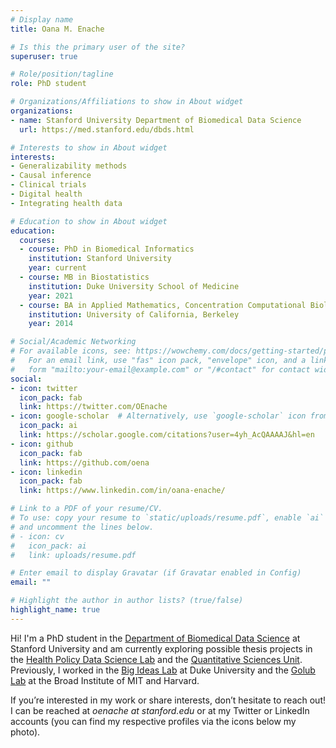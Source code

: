 ```yaml
---
# Display name
title: Oana M. Enache

# Is this the primary user of the site?
superuser: true

# Role/position/tagline
role: PhD student

# Organizations/Affiliations to show in About widget
organizations:
- name: Stanford University Department of Biomedical Data Science
  url: https://med.stanford.edu/dbds.html

# Interests to show in About widget
interests:
- Generalizability methods
- Causal inference
- Clinical trials
- Digital health
- Integrating health data

# Education to show in About widget
education:
  courses:
  - course: PhD in Biomedical Informatics
    institution: Stanford University
    year: current
  - course: MB in Biostatistics
    institution: Duke University School of Medicine
    year: 2021
  - course: BA in Applied Mathematics, Concentration Computational Biology
    institution: University of California, Berkeley
    year: 2014

# Social/Academic Networking
# For available icons, see: https://wowchemy.com/docs/getting-started/page-builder/#icons
#   For an email link, use "fas" icon pack, "envelope" icon, and a link in the
#   form "mailto:your-email@example.com" or "/#contact" for contact widget.
social:
- icon: twitter
  icon_pack: fab
  link: https://twitter.com/OEnache
- icon: google-scholar  # Alternatively, use `google-scholar` icon from `ai` icon pack
  icon_pack: ai
  link: https://scholar.google.com/citations?user=4yh_AcQAAAAJ&hl=en
- icon: github
  icon_pack: fab
  link: https://github.com/oena
- icon: linkedin
  icon_pack: fab
  link: https://www.linkedin.com/in/oana-enache/

# Link to a PDF of your resume/CV.
# To use: copy your resume to `static/uploads/resume.pdf`, enable `ai` icons in `params.toml`, 
# and uncomment the lines below.
# - icon: cv
#   icon_pack: ai
#   link: uploads/resume.pdf

# Enter email to display Gravatar (if Gravatar enabled in Config)
email: ""

# Highlight the author in author lists? (true/false)
highlight_name: true
---
```


Hi! I'm a PhD student in the [Department of Biomedical Data Science](https://med.stanford.edu/dbds.html) at Stanford University and am currently exploring possible thesis projects in the [Health Policy Data Science Lab](http://healthpolicydatascience.org/) and the [Quantitative Sciences Unit](https://med.stanford.edu/qsu.html). Previously, I worked in the [Big Ideas Lab](https://dunn.pratt.duke.edu/) at Duke University and the [Golub Lab](https://golublab.broadinstitute.org/) at the Broad Institute of MIT and Harvard. 

If you’re interested in my work or share interests, don’t hesitate to reach out! I can be reached at _oenache_ _at_ _stanford.edu_ or at my Twitter or LinkedIn accounts (you can find my respective profiles via the icons below my photo). 
